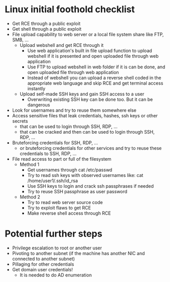 # Linux initial foothold checklist
* Get RCE through a public exploit
* Get shell through a public exploit
* File upload capability to web server or a local file system share like FTP, SMB, ...
  * Upload webshell and get RCE through it
    * Use web application's built in file upload function to upload webshell if it is presented and open uploaded file through web application
    * Use FTP to upload webshell in web folder if it is can be done, and open uploaded file through web application
    * Instead of webshell you can upload a reverse shell coded in the appropriate web language and skip RCE and get terminal access instantly
  * Upload self-made SSH keys and gain SSH access to a user
    * Overwriting existing SSH key can be done too. But it can be dangerous
* Look for usernames and try to reuse them somewhere else
* Access sensitive files that leak credentials, hashes, ssh keys or other secrets
  * that can be used to login through SSH, RDP, ...
  * that can be cracked and then can be used to login through SSH, RDP, ...
* Bruteforcing credentials for SSH, RDP, ...
  * or bruteforcing credentials for other services and try to reuse these credentials to SSH, RDP, ...
* File read access to part or full of the filesystem
  * Method 1
    * Get usernames through cat /etc/passwd
    * Try to read ssh keys with observed usernames like: cat /home/user1/.ssh/id_rsa
    * Use SSH keys to login and crack ssh passphrases if needed
    * Try to reuse SSH passphrase as user password
  * Method 2
    * Try to read web server source code
    * Try to exploit flaws to get RCE
    * Make reverse shell access through RCE
# Potential further steps
* Privilege escalation to root or another user
* Pivoting to another subnet (if the machine has another NIC and connected to another subnet)
* Pillaging for other credentials
* Get domain user credentials!
  * It is needed to do AD enumeration
